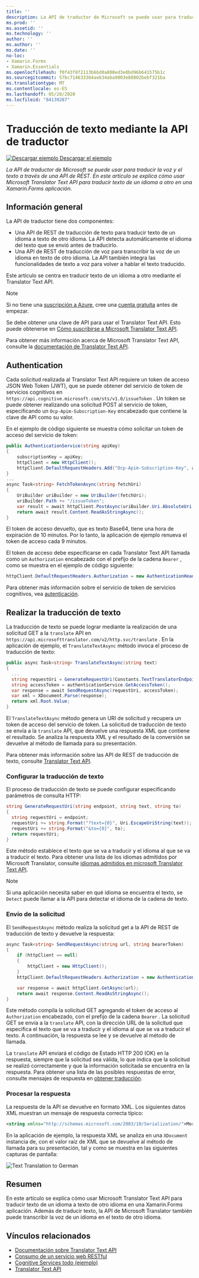 ```yaml
---
title: ''
description: La API de traductor de Microsoft se puede usar para traducir la voz y el texto a través de una API de REST. En este artículo se explica cómo usar Microsoft Translator Text API para traducir texto de un idioma a otro en una Xamarin.Forms aplicación.
ms.prod: ''
ms.assetid: ''
ms.technology: ''
author: ''
ms.author: ''
ms.date: ''
no-loc:
- Xamarin.Forms
- Xamarin.Essentials
ms.openlocfilehash: f0f43f8f2113b6bd0a800ed3e0bd96b641575b1c
ms.sourcegitcommit: 57bc714633364aeb34aba9803e88802bebf321ba
ms.translationtype: MT
ms.contentlocale: es-ES
ms.lasthandoff: 05/28/2020
ms.locfileid: "84139287"
---
```

# <a name="text-translation-using-the-translator-api"></a>Traducción de texto mediante la API de traductor

[![Descargar ejemplo](~/media/shared/download.png) Descargar el ejemplo](https://docs.microsoft.com/samples/xamarin/xamarin-forms-samples/webservices-todocognitiveservices)

_La API de traductor de Microsoft se puede usar para traducir la voz y el texto a través de una API de REST. En este artículo se explica cómo usar Microsoft Translator Text API para traducir texto de un idioma a otro en una Xamarin.Forms aplicación._

## <a name="overview"></a>Información general

La API de traductor tiene dos componentes:

- Una API de REST de traducción de texto para traducir texto de un idioma a texto de otro idioma. La API detecta automáticamente el idioma del texto que se envió antes de traducirlo.
- Una API de REST de traducción de voz para transcribir la voz de un idioma en texto de otro idioma. La API también integra las funcionalidades de texto a voz para volver a hablar el texto traducido.

Este artículo se centra en traducir texto de un idioma a otro mediante el Translator Text API.

> [!NOTE]
> Si no tiene una [suscripción a Azure](/azure/guides/developer/azure-developer-guide#understanding-accounts-subscriptions-and-billing), cree una [cuenta gratuita](https://aka.ms/azfree-docs-mobileapps) antes de empezar.

Se debe obtener una clave de API para usar el Translator Text API. Esto puede obtenerse en [Cómo suscribirse a Microsoft Translator Text API](/azure/cognitive-services/translator/translator-text-how-to-signup/).

Para obtener más información acerca de Microsoft Translator Text API, consulte la [documentación de Translator Text API](/azure/cognitive-services/translator/).

## <a name="authentication"></a>Authentication

Cada solicitud realizada al Translator Text API requiere un token de acceso JSON Web Token (JWT), que se puede obtener del servicio de token de servicios cognitivos en `https://api.cognitive.microsoft.com/sts/v1.0/issueToken` . Un token se puede obtener realizando una solicitud POST al servicio de token, especificando un `Ocp-Apim-Subscription-Key` encabezado que contiene la clave de API como su valor.

En el ejemplo de código siguiente se muestra cómo solicitar un token de acceso del servicio de token:

```csharp
public AuthenticationService(string apiKey)
{
    subscriptionKey = apiKey;
    httpClient = new HttpClient();
    httpClient.DefaultRequestHeaders.Add("Ocp-Apim-Subscription-Key", apiKey);
}
...
async Task<string> FetchTokenAsync(string fetchUri)
{
    UriBuilder uriBuilder = new UriBuilder(fetchUri);
    uriBuilder.Path += "/issueToken";
    var result = await httpClient.PostAsync(uriBuilder.Uri.AbsoluteUri, null);
    return await result.Content.ReadAsStringAsync();
}
```

El token de acceso devuelto, que es texto Base64, tiene una hora de expiración de 10 minutos. Por lo tanto, la aplicación de ejemplo renueva el token de acceso cada 9 minutos.

El token de acceso debe especificarse en cada Translator Text API llamada como un `Authorization` encabezado con el prefijo de la cadena `Bearer` , como se muestra en el ejemplo de código siguiente:

```csharp
httpClient.DefaultRequestHeaders.Authorization = new AuthenticationHeaderValue("Bearer", bearerToken);
```

Para obtener más información sobre el servicio de token de servicios cognitivos, vea [autenticación](/azure/cognitive-services/translator/reference/v3-0-reference#authentication).

## <a name="performing-text-translation"></a>Realizar la traducción de texto

La traducción de texto se puede lograr mediante la realización de una solicitud GET a la `translate` API en `https://api.microsofttranslator.com/v2/http.svc/translate` . En la aplicación de ejemplo, el `TranslateTextAsync` método invoca el proceso de traducción de texto:

```csharp
public async Task<string> TranslateTextAsync(string text)
{
  ...
  string requestUri = GenerateRequestUri(Constants.TextTranslatorEndpoint, text, "en", "de");
  string accessToken = authenticationService.GetAccessToken();
  var response = await SendRequestAsync(requestUri, accessToken);
  var xml = XDocument.Parse(response);
  return xml.Root.Value;
}
```

El `TranslateTextAsync` método genera un URI de solicitud y recupera un token de acceso del servicio de token. La solicitud de traducción de texto se envía a la `translate` API, que devuelve una respuesta XML que contiene el resultado. Se analiza la respuesta XML y el resultado de la conversión se devuelve al método de llamada para su presentación.

Para obtener más información sobre las API de REST de traducción de texto, consulte [Translator Text API](/azure/cognitive-services/translator/reference/v3-0-reference).

### <a name="configuring-text-translation"></a>Configurar la traducción de texto

El proceso de traducción de texto se puede configurar especificando parámetros de consulta HTTP:

```csharp
string GenerateRequestUri(string endpoint, string text, string to)
{
  string requestUri = endpoint;
  requestUri += string.Format("?text={0}", Uri.EscapeUriString(text));
  requestUri += string.Format("&to={0}", to);
  return requestUri;
}
```

Este método establece el texto que se va a traducir y el idioma al que se va a traducir el texto. Para obtener una lista de los idiomas admitidos por Microsoft Translator, consulte [idiomas admitidos en microsoft Translator Text API](/azure/cognitive-services/translator/languages/).

> [!NOTE]
> Si una aplicación necesita saber en qué idioma se encuentra el texto, se `Detect` puede llamar a la API para detectar el idioma de la cadena de texto.

### <a name="sending-the-request"></a>Envío de la solicitud

El `SendRequestAsync` método realiza la solicitud get a la API de REST de traducción de texto y devuelve la respuesta:

```csharp
async Task<string> SendRequestAsync(string url, string bearerToken)
{
    if (httpClient == null)
    {
        httpClient = new HttpClient();
    }
    httpClient.DefaultRequestHeaders.Authorization = new AuthenticationHeaderValue("Bearer", bearerToken);

    var response = await httpClient.GetAsync(url);
    return await response.Content.ReadAsStringAsync();
}
```

Este método compila la solicitud GET agregando el token de acceso al `Authorization` encabezado, con el prefijo de la cadena `Bearer` . La solicitud GET se envía a la `translate` API, con la dirección URL de la solicitud que especifica el texto que se va a traducir y el idioma al que se va a traducir el texto. A continuación, la respuesta se lee y se devuelve al método de llamada.

La `translate` API enviará el código de Estado HTTP 200 (OK) en la respuesta, siempre que la solicitud sea válida, lo que indica que la solicitud se realizó correctamente y que la información solicitada se encuentra en la respuesta. Para obtener una lista de las posibles respuestas de error, consulte mensajes de respuesta en [obtener traducción](/azure/cognitive-services/translator/reference/v3-0-translate).

### <a name="processing-the-response"></a>Procesar la respuesta

La respuesta de la API se devuelve en formato XML. Los siguientes datos XML muestran un mensaje de respuesta correcta típico:

```xml
<string xmlns="http://schemas.microsoft.com/2003/10/Serialization/">Morgen kaufen gehen ein</string>
```

En la aplicación de ejemplo, la respuesta XML se analiza en una `XDocument` instancia de, con el valor raíz de XML que se devuelve al método de llamada para su presentación, tal y como se muestra en las siguientes capturas de pantalla:

![](text-translation-images/text-translation.png "Text Translation to German")

## <a name="summary"></a>Resumen

En este artículo se explica cómo usar Microsoft Translator Text API para traducir texto de un idioma a texto de otro idioma en una Xamarin.Forms aplicación. Además de traducir texto, la API de Microsoft Translator también puede transcribir la voz de un idioma en el texto de otro idioma.

## <a name="related-links"></a>Vínculos relacionados

- [Documentación sobre Translator Text API](/azure/cognitive-services/translator/)
- [Consumo de un servicio web RESTful](~/xamarin-forms/data-cloud/web-services/rest.md)
- [Cognitive Services todo (ejemplo)](https://docs.microsoft.com/samples/xamarin/xamarin-forms-samples/webservices-todocognitiveservices)
- [Translator Text API](/azure/cognitive-services/translator/reference/v3-0-reference)

